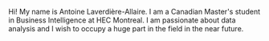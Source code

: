 Hi! My name is Antoine Laverdière-Allaire. I am a Canadian Master's student in Business Intelligence at HEC Montreal. I am passionate about data analysis and I wish to occupy a huge part in the field in the near future.
